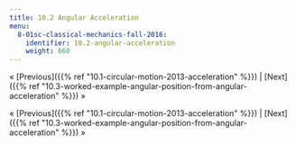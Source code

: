 ```yaml
---
title: 10.2 Angular Acceleration
menu:
  8-01sc-classical-mechanics-fall-2016:
    identifier: 10.2-angular-acceleration
    weight: 660
---
```

« [Previous]({{% ref "10.1-circular-motion-2013-acceleration" %}}) | [Next]({{% ref "10.3-worked-example-angular-position-from-angular-acceleration" %}}) »

« [Previous]({{% ref "10.1-circular-motion-2013-acceleration" %}}) | [Next]({{% ref "10.3-worked-example-angular-position-from-angular-acceleration" %}}) »